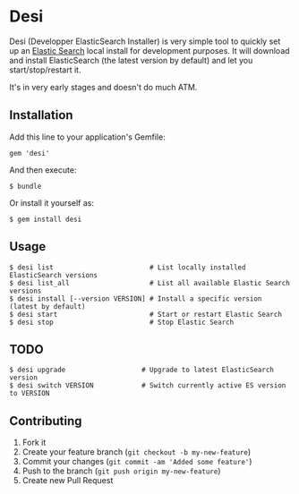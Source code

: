 # Desi

Desi (Developper ElasticSearch Installer) is very simple tool to quickly set up
an [Elastic Search](http://www.elasticsearch.org/) local install for
development purposes. It will download and install ElasticSearch (the latest
version by default) and let you start/stop/restart it.

It's in very early stages and doesn't do much ATM.

## Installation

Add this line to your application's Gemfile:

    gem 'desi'

And then execute:

    $ bundle

Or install it yourself as:

    $ gem install desi

## Usage

    $ desi list                        # List locally installed ElasticSearch versions
    $ desi list_all                    # List all available Elastic Search versions
    $ desi install [--version VERSION] # Install a specific version (latest by default)
    $ desi start                       # Start or restart Elastic Search
    $ desi stop                        # Stop Elastic Search

## TODO

    $ desi upgrade                   # Upgrade to latest ElasticSearch version
    $ desi switch VERSION            # Switch currently active ES version to VERSION

## Contributing

1. Fork it
2. Create your feature branch (`git checkout -b my-new-feature`)
3. Commit your changes (`git commit -am 'Added some feature'`)
4. Push to the branch (`git push origin my-new-feature`)
5. Create new Pull Request
